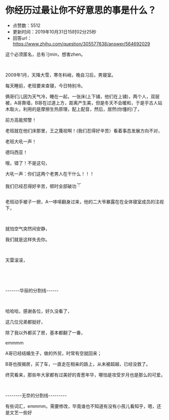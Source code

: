 # 你经历过最让你不好意思的事是什么？
- 点赞数：5512
- 更新时间：2019年10月31日15时02分25秒
- 回答url：https://www.zhihu.com/question/305577638/answer/564692029
<body>
 <p data-pid="ymP3SZ6E">这个必须匿名，总有刁min，想害zhen。</p>
 <p class="ztext-empty-paragraph"><br></p>
 <p data-pid="tRASV0Ub">2009年1月，天降大雪，寒冬料峭，晚自习后，男寝室。</p>
 <p data-pid="jaGH7WWs">每天睡前，老班要来查寝，今日特别冷。</p>
 <p data-pid="dYGWju3U">俩哥们儿因为天气冷，睡在一起，一张床(上下铺，他们在上铺)，两个人，双层被，A哥靠墙，B哥在过道上方，距离产生美，但是冬天不会暖和，于是乎古人钻木取火，利用的是摩擦生热原理，配上配音，然后，居然(你懂的)了，</p>
 <p data-pid="uOAFVD3p">前方高能预警！</p>
 <p data-pid="JVL1JRLl">老班就在他们床那里，王之蔑视啊！(我们忍得好辛苦）看着事态发展方向不对，</p>
 <p data-pid="hr18zLQX">老班大吼一声！</p>
 <p data-pid="eHWB04y3">德玛西亚！</p>
 <p data-pid="Qx2pIMvB">哦，错了！不是这句，</p>
 <p data-pid="n_A7sFXl">大吼一声：你们这两个老男人在干什么！！！</p>
 <p data-pid="m5uAFrjF">我们已经忍得好辛苦，顿时全部破功 ོ</p>
 <p data-pid="2QBtkmxx">老班动手被子一掀，A一哆嗦翻身过来，他的二大爷暴露在在全体寝室成员的注视下，</p>
 <p class="ztext-empty-paragraph"><br></p>
 <p data-pid="6VwEAK_z">就怕空气突然间安静，</p>
 <p data-pid="lkwTM-ti">我们就是这样失去你。</p>
 <p class="ztext-empty-paragraph"><br></p>
 <p data-pid="49WMSF9g">天雷滚滚，</p>
 <p class="ztext-empty-paragraph"><br></p>
 <p class="ztext-empty-paragraph"><br></p>
 <p data-pid="6iYEXtru">-------华丽的分割线------</p>
 <p class="ztext-empty-paragraph"><br></p>
 <p data-pid="zOKfQ2fd">哈哈哈，感谢各位，好久没看了，</p>
 <p data-pid="QAfdj_bt">这几位兄弟都挺好，</p>
 <p data-pid="r_iDEiu9">除了我以外都买了房，基本都翻了一番，</p>
 <p data-pid="s5r6B9j_">emmmm</p>
 <p data-pid="CtOnZxJl">A哥已经结婚生子，做的外贸，时常有空就回来；</p>
 <p data-pid="oX-fQn0A">B哥也按揭房，买了车，一直走在相亲的路上，从未被超越，已经没救了。</p>
 <p data-pid="12xvl4Xc">终究看来，那些年大家都有过美好的青葱年华，哪怕是攻受岁月也是那么的可爱。</p>
 <p class="ztext-empty-paragraph"><br></p>
 <p data-pid="dILLc7eQ">--------无奈的分割线---------</p>
 <p data-pid="EjECza3I">有些词汇，emmmm，需要修改，毕竟谁也不知道有没有小孩儿看知乎，嗯，还是文艺一些好</p>
</body>